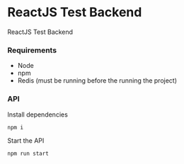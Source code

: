 # ReactJS Test Backend

ReactJS Test Backend


### Requirements

- Node
- npm
- Redis (must be running before the running the project)

### API

Install dependencies

```shell
npm i
```

Start the API

```shell
npm run start
```
